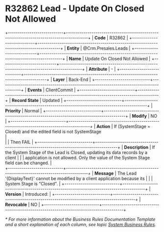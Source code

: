 ﻿---
erp.type: business-rule
erp.entity: Crm.Presales.Leads
---

# R32862 Lead - Update On Closed Not Allowed
+----------------------------+-----------------------------------------------------------------------------------------+
| **Code**                   | R32862                                                                                  |
+----------------------------+-----------------------------------------------------------------------------------------+
| **Entity**                 | @Crm.Presales.Leads                                                                     |
+----------------------------+-----------------------------------------------------------------------------------------+
| **Name**                   | Update On Closed Not Allowed                                                            |
+----------------------------+-----------------------------------------------------------------------------------------+
| **Attribute**              | \-                                                                                      |
+----------------------------+-----------------------------------------------------------------------------------------+
| **Layer**                  | Back-End                                                                                |
+----------------------------+-----------------------------------------------------------------------------------------+
| **Events**                 | ClientCommit                                                                            |
+----------------------------+-----------------------------------------------------------------------------------------+
| **Record State**           | Updated                                                                                 |
+----------------------------+-----------------------------------------------------------------------------------------+
| **Priority**               | Normal                                                                                  |
+----------------------------+-----------------------------------------------------------------------------------------+
| **Modify**                 | NO                                                                                      |
+----------------------------+-----------------------------------------------------------------------------------------+
| **Action**                 | If (SystemStage = Closed) and the edited field is not SystemStage <br>                  |    
|                            | Then FAIL                                                                               |
+----------------------------+-----------------------------------------------------------------------------------------+
| **Description**            | If the System Stage of the Lead is Closed, updating its data records by a client        |
|                            | application is not allowed. Only the value of the System Stage field can be changed.    |                        
+----------------------------+-----------------------------------------------------------------------------------------+
| **Message**                | The Lead '{DisplayText}' cannot be modified by a client application because its         |
|                            | System Stage is "Closed".                                                               |
+----------------------------+-----------------------------------------------------------------------------------------+
| **Version**                | Introduced:                                                                             |
+----------------------------+-----------------------------------------------------------------------------------------+
| **Revocable**              | NO                                                                                      |
+----------------------------+-----------------------------------------------------------------------------------------+

*\* For more information about the Business Rules Documentation Template and a short explanation of each column, see
topic [System Business Rules](../templates/template-description-system-business-rules.md).*
